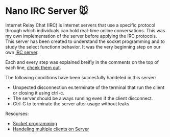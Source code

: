# Nano IRC Server 🐭

Internet Relay Chat (IRC) is Internet servers that use a specific protocol through which individuals can hold real-time online conversations. This was my own implementation of the server before applying the IRC protocols. This server has been created to understand the socket programming and to study the select functionn behavior. It was the very beginning step on our own [IRC server](https://github.com/i99dev/ft_irc).

Each and every step was explained breifly in the comments on the top of each line, [chcek them out](https://github.com/Saxsori/nanoIRC/blob/main/src/Server.cpp).

The following conditions have been succesfully handeled in this server:
- Unxpected disconnection ex.terminate of the terminal that run the client or closing it using ctrl-c.
- The server should be always running even if the client disconnect.
- Ctrl-C to terminate the server after usage without leaks.

Resourses:
- [Socket programming](https://www.geeksforgeeks.org/socket-programming-cc/)
- [Handeling multiple clients on Server](https://www.geeksforgeeks.org/socket-programming-in-cc-handling-multiple-clients-on-server-without-multi-threading/?ref=lbp)
